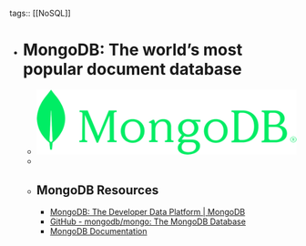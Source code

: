 tags:: [[NoSQL]]

- # MongoDB: The world’s most popular document database
	- ![mongodb.png](../assets/mongodb_1688042051069_0.png)
	-
	- ## MongoDB Resources
		- [MongoDB: The Developer Data Platform | MongoDB](https://www.mongodb.com/)
		- [GitHub - mongodb/mongo: The MongoDB Database](https://github.com/mongodb/mongo)
		- [MongoDB Documentation](https://www.mongodb.com/docs/)